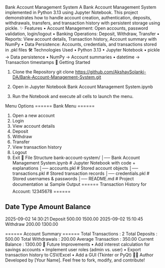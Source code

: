 Bank Account Management System
A Bank Account Management System implemented in Python 3.13 using Jupyter Notebook. This project demonstrates how to handle account creation, authentication, deposits, withdrawals, transfers, and transaction history with persistent storage using pickle.
✨ Features
•	Account Management: Open accounts, password validation, login/logout
•	Banking Operations: Deposit, Withdraw, Transfer
•	Reports: View account details, Transaction history, Account summary with NumPy
•	Data Persistence: Accounts, credentials, and transactions stored in .pkl files
🛠️ Technologies Used
•	Python 3.13
•	Jupyter Notebook
•	pickle → Data persistence
•	NumPy → Account summaries
•	datetime → Transaction timestamps
🚀 Getting Started
1. Clone the Repository
git clone https://github.com/AkshaySolanki-DA/Bank-Account-Management-System.git

2. Open in Jupyter Notebook
Bank Account Management System.ipynb
3. Run the Notebook and execute all cells to launch the menu.



Menu Options
====== Bank Menu ======
1. Open a new account
2. Login
3. View account details
4. Deposit
5. Withdraw
6. Transfer
7. View transaction history
8. Logout
9. Exit
📂 File Structure
bank-account-system/
│── Bank Account Management System.ipynb   # Jupyter Notebook with code + explanations
│── accounts.pkl                           # Stored account objects
│── transactions.pkl                       # Stored transaction records
│── credentials.pkl                        # Stored usernames & passwords
│── README.md                              # Project documentation
📊 Sample Output
====== Transaction History for Account: 12345678 ======

Date                 Type                 Amount     Balance
------------------------------------------------------------
2025-09-02 14:30:21  Deposit              500.00     1500.00
2025-09-02 15:10:45  Withdraw             200.00     1300.00

====== Account Summary ======
Total Transactions   : 2
Total Deposits       : 500.00
Total Withdrawals    : 200.00
Average Transaction  : 350.00
Current Balance      : 1300.00
📌 Future Improvements
•	Add interest calculation for savings accounts
•	Implement user roles (admin vs. user)
•	Export transaction history to CSV/Excel
•	Add a GUI (Tkinter or PyQt)
🧑‍💻 Author
Developed by [Your Name]. Feel free to fork, modify, and contribute!

